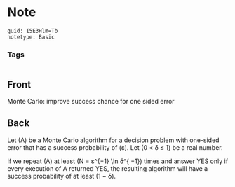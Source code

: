 # Note
```
guid: I5E3Hlm=Tb
notetype: Basic
```

### Tags
```
```

## Front
Monte Carlo: improve success chance for one sided error

## Back
Let \(A\) be a Monte Carlo algorithm for a decision problem with one-sided error that has a success probability of \(ε\). Let \(0 < δ ≤ 1\) be a real number.

If we repeat \(A\) at least \(N = ε^{−1} \ln δ^{ −1}\) times and answer YES only if every execution of A returned YES, the resulting algorithm will have a success probability of at least \(1 − δ\).
